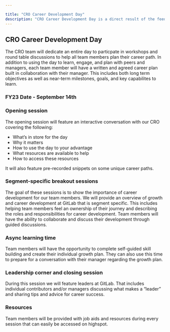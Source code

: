 ```yaml
---

title: "CRO Career Development Day"
description: "CRO Career Development Day is a direct result of the feedback we received from you in our FY22 Engagement Survey on Career Development. It will include time to think big about your career, hear from team members across GitLab, and guidance to help you get your plan into writing and talk about it with your manager."
---
```










## CRO Career Development Day

The CRO team will dedicate an entire day to particpate in workshops and round table discussions to help all team members plan their career path.  In addition to using the day to learn, engage, and plan with peers and managers, each team member will have a written and agreed career plan built in collaboration with their manager. This includes both long term objectives as well as near-term milestones, goals, and key capabilites to learn.

### FY23 Date - September 14th

### Opening session

The opening session will feature an interactive conversation with our CRO covering the following:
- What’s in store for the day
- Why it matters
- How to use the day to your advantage
- What resources are available to help
- How to access these resources

It will also feature pre-recorded snippets on some unique career paths.

### Segment-specific breakout sessions

The goal of these sessions is to show the importance of career development for our team members. We will provide an overview of growth and career development at GitLab that is segment specific. This includes helping team members feel an ownership of their journey and describing the roles and responsibilities for career development. Team members will have the ability to collaborate and discuss their development through guided discussions.

### Async learning time

Team members will have the opportunity to complete self-guided skill building and create their individual growth plan. They can also use this time to prepare for a conversation with their manager regarding the growth plan.

### Leadership corner and closing session

During this session we will feature leaders at GitLab. That includes individual contributors and/or managers discussing what makes a “leader” and sharing tips and advice for career success.

### Resources

Team members will be provided with job aids and resources during every session that can easily be accessed on highspot.

